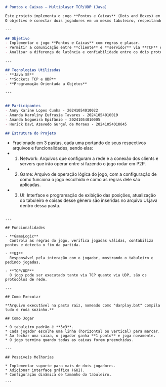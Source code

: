 ```markdown
# Pontos e Caixas — Multiplayer TCP/UDP (Java)

Este projeto implementa o jogo **Pontos e Caixas** (Dots and Boxes) em **Java**, com suporte a comunicação em rede usando **TCP** ou **UDP**.  
O objetivo é conectar dois jogadores em um mesmo tabuleiro, respeitando as regras do jogo, e comparar o desempenho das duas formas de comunicação.

---

## Objetivo
- Implementar o jogo **Pontos e Caixas** com regras e placar.
- Permitir a comunicação entre **cliente** e **servidor** via **TCP** ou **UDP**.
- Analisar a diferença de latência e confiabilidade entre os dois protocolos.

---

## Tecnologias Utilizadas
- **Java SE**
- **Sockets TCP e UDP**
- **Programação Orientada a Objetos**

---


## Participantes
- Anny Karine Lopes Cunha - 20241054010022
- Amanda Karoliny Eufrasia Tavares - 20241054010019
- Amanda Nogueira Epifânio - 20241054010005
- Herick Davi Azevedo Gurgel de Moraes - 20241054010045

## Estrutura do Projeto

```

- Fracionado em 3 pastas, cada uma portando de seus respectivos arquivos e funcionalidades, sendo elas:
- 1. Network: Arquivos que configuram a rede e a conexão dos clients e servers que irão operar entre si fazendo o jogo rodar em P2P.
- 2. Game: Arquivo de operação lógica do jogo, com a configuração de como funciona o jogo escolhido e como as regras dele são aplicadas.
- 3. UI: Interface e programação de exibição das posições, atualização do tabuleiro e coisas desse gênero são inseridas no arquivo UI.java dentro dessa pasta.

````

---

## Funcionalidades

- **GameLogic**  
  Controla as regras do jogo, verifica jogadas válidas, contabiliza pontos e detecta o fim da partida.

- **UI**  
  Responsável pela interação com o jogador, mostrando o tabuleiro e pedindo jogadas.

- **TCP/UDP**  
  O jogo pode ser executado tanto via TCP quanto via UDP, são os protocólos de rede.

---

## Como Executar

**Arquivo executável na pasta raiz, nomeado como "darplay.bat" compila tudo e roda sozinho.**

## Como Jogar

* O tabuleiro padrão é **3x3**.
* Cada jogador escolhe uma linha (horizontal ou vertical) para marcar.
* Ao fechar uma caixa, o jogador ganha **1 ponto** e joga novamente.
* O jogo termina quando todas as caixas forem preenchidas.

---

## Possíveis Melhorias

* Implementar suporte para mais de dois jogadores.
* Adicionar interface gráfica (GUI).
* Configuração dinâmica de tamanho do tabuleiro.

```
